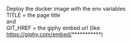 
Deploy the docker image with the env variables   
TITLE = the page title   
and  
GIT_HREF = the giphy embed url (like https://giphy.com/embed/***********)